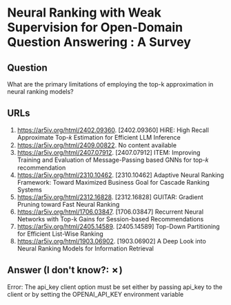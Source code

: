 # Neural Ranking with Weak Supervision for Open-Domain Question Answering : A Survey

## Question

What are the primary limitations of employing the top-k approximation in neural ranking models?

## URLs

1. https://ar5iv.org/html/2402.09360. [2402.09360] HiRE: High Recall Approximate Top-𝑘 Estimation for Efficient LLM Inference
2. https://ar5iv.org/html/2409.00822. No content available
3. https://ar5iv.org/html/2407.07912. [2407.07912] ITEM: Improving Training and Evaluation of Message-Passing based GNNs for top-𝑘 recommendation
4. https://ar5iv.org/html/2310.10462. [2310.10462] Adaptive Neural Ranking Framework: Toward Maximized Business Goal for Cascade Ranking Systems
5. https://ar5iv.org/html/2312.16828. [2312.16828] GUITAR: Gradient Pruning toward Fast Neural Ranking
6. https://ar5iv.org/html/1706.03847. [1706.03847] Recurrent Neural Networks with Top-k Gains for Session-based Recommendations
7. https://ar5iv.org/html/2405.14589. [2405.14589] Top-Down Partitioning for Efficient List-Wise Ranking
8. https://ar5iv.org/html/1903.06902. [1903.06902] A Deep Look into Neural Ranking Models for Information Retrieval

## Answer (I don't know?: ✗)

Error: The api_key client option must be set either by passing api_key to the client or by setting the OPENAI_API_KEY environment variable